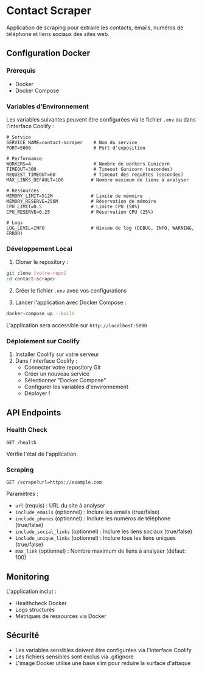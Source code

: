 # Contact Scraper

Application de scraping pour extraire les contacts, emails, numéros de téléphone et liens sociaux des sites web.

## Configuration Docker

### Prérequis
- Docker
- Docker Compose

### Variables d'Environnement

Les variables suivantes peuvent être configurées via le fichier `.env` ou dans l'interface Coolify :

```env
# Service
SERVICE_NAME=contact-scraper    # Nom du service
PORT=5000                       # Port d'exposition

# Performance
WORKERS=4                       # Nombre de workers Gunicorn
TIMEOUT=300                     # Timeout Gunicorn (secondes)
REQUEST_TIMEOUT=60              # Timeout des requêtes (secondes)
MAX_LINKS_DEFAULT=100          # Nombre maximum de liens à analyser

# Ressources
MEMORY_LIMIT=512M              # Limite de mémoire
MEMORY_RESERVE=256M            # Réservation de mémoire
CPU_LIMIT=0.5                  # Limite CPU (50%)
CPU_RESERVE=0.25               # Réservation CPU (25%)

# Logs
LOG_LEVEL=INFO                 # Niveau de log (DEBUG, INFO, WARNING, ERROR)
```

### Développement Local

1. Cloner le repository :
```bash
git clone [votre-repo]
cd contact-scraper
```

2. Créer le fichier `.env` avec vos configurations

3. Lancer l'application avec Docker Compose :
```bash
docker-compose up --build
```

L'application sera accessible sur `http://localhost:5000`

### Déploiement sur Coolify

1. Installer Coolify sur votre serveur
2. Dans l'interface Coolify :
   - Connecter votre repository Git
   - Créer un nouveau service
   - Sélectionner "Docker Compose"
   - Configurer les variables d'environnement
   - Déployer !

## API Endpoints

### Health Check
```
GET /health
```
Vérifie l'état de l'application.

### Scraping
```
GET /scrape?url=https://example.com
```

Paramètres :
- `url` (requis) : URL du site à analyser
- `include_emails` (optionnel) : Inclure les emails (true/false)
- `include_phones` (optionnel) : Inclure les numéros de téléphone (true/false)
- `include_social_links` (optionnel) : Inclure les liens sociaux (true/false)
- `include_unique_links` (optionnel) : Inclure tous les liens uniques (true/false)
- `max_link` (optionnel) : Nombre maximum de liens à analyser (défaut: 100)

## Monitoring

L'application inclut :
- Healthcheck Docker
- Logs structurés
- Métriques de ressources via Docker

## Sécurité

- Les variables sensibles doivent être configurées via l'interface Coolify
- Les fichiers sensibles sont exclus via .gitignore
- L'image Docker utilise une base slim pour réduire la surface d'attaque

